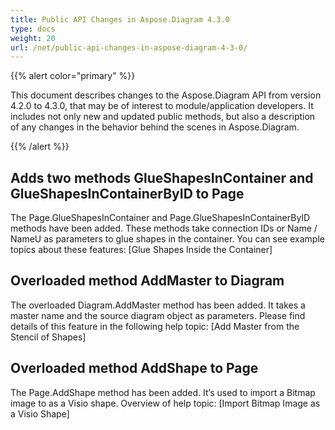 ```yaml
---
title: Public API Changes in Aspose.Diagram 4.3.0
type: docs
weight: 20
url: /net/public-api-changes-in-aspose-diagram-4-3-0/
---
```


{{% alert color="primary" %}} 

This document describes changes to the Aspose.Diagram API from version 4.2.0 to 4.3.0, that may be of interest to module/application developers. It includes not only new and updated public methods, but also a description of any changes in the behavior behind the scenes in Aspose.Diagram. 

{{% /alert %}} 
## **Adds two methods GlueShapesInContainer and GlueShapesInContainerByID to Page**
The Page.GlueShapesInContainer and Page.GlueShapesInContainerByID methods have been added. These methods take connection IDs or Name / NameU as parameters to glue shapes in the container. You can see example topics about these features: [Glue Shapes Inside the Container]
## **Overloaded method AddMaster to Diagram**
The overloaded Diagram.AddMaster method has been added. It takes a master name and the source diagram object as parameters. Please find details of this feature in the following help topic: [Add Master from the Stencil of Shapes]
## **Overloaded method AddShape to Page**
The Page.AddShape method has been added. It’s used to import a Bitmap image to as a Visio shape. Overview of help topic: [Import Bitmap Image as a Visio Shape]
